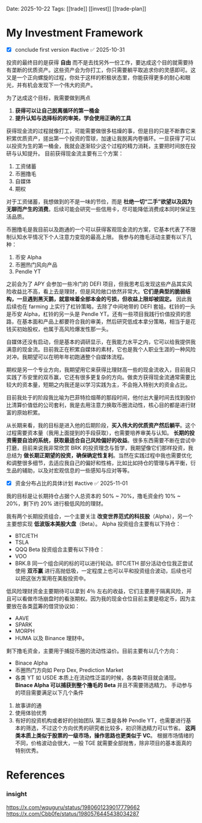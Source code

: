 Date: 2025-10-22
Tags: [[trade]] [[invest]] [[trade-plan]]
# My Investment Framework

- [x] conclude first version #active ✅ 2025-10-31

投资的最终目的是获得 **自由** 而不是去找另外一份工作，要达成这个目的就需要持有垄断的优质资产。这些资产会为你打工，你只需要躺平取追求你的灵感即可。这又是一个正向螺旋的过程，你处于这样的积极状态里，你能获得更多的耐心和眼光，并有机会发现下一个伟大的资产。

为了达成这个目标，我需要做到两点
1. **获得可以让自己脱离循环的第一桶金**
2. **提升认知与选择标的的审美，学会使用正确的工具**

获得现金流的过程就像打工，可能需要做很多枯燥的事，但是目的只是不断靠它来积累优质资产，搓出第一个投资的雪球，加速让我脱离内卷循环。一旦获得了可以以投资为生的第一桶金，我就会逐渐较少这个过程的精力消耗，主要把时间放在投研与认知提升。
目前获得现金流主要有三个方案：
1. 工资储蓄
2. 币圈撸毛
3. 自媒体
4. 期权

对于工资储蓄，我想做到的不是一味的节俭，而是 **杜绝一切“二手”欲望以及因为无聊而产生的消费**。后续可能会研究一些信用卡，尽可能降低消费成本同时保证生活品质。

币圈撸毛是我目前以及跑通的一个可以获得客观现金流的方案，它基本代表了不限制认知水平情况下个人注意力变现的最高上限。
我参与的撸毛活动主要有以下几种：
1. 币安 Alpha
2. 币圈热门风向产品
3. Pendle YT

之前会为了 APY 会参加一些冷门的 DEFI 项目，但我思考后发现这些产品其实风险收益比不高，看上去是理财，但是风险敞口依然非常大。**它们是典型的脆弱结构，一旦遇到黑天鹅，就意味着全部本金的亏损，但收益上限却被固定。**
因此我后续也在 farming 上实行了杠铃策略，去除了中间地带的 DEFI 套娃。杠铃的一头是币安 Alpha，杠铃的另一头是 Pendle YT。还有一些项目我践行价值投资的思路，在基本面和产品上都要符合我的审美，然后研究低成本拿分策略，相当于是花钱买初始股权，也属于高风险爆发性那一头。

自媒体还没有启动，但是基本的调研显示，在我能力水平之内，它可以给我提供我满意的现金流。目前我正在积累自媒体的素材，它也是我个人职业生涯的一种风险对冲。我期望可以在明年年初跑通整个自媒体流程。

期权是另一个专业方向，我期望用它来获得比理财高一些的现金流收入，目前我只实践了币安里的双币赢，它还有很多更复杂的方向。做卖方获得现金流通常需要比较大的资本量，短期之内我还是以学习实践为主，不会拖入特别大的资金占比。

目前我处于的阶段我比喻为巴菲特捡烟蒂的那段时间，他付出大量时间去找到股价比清算价值低的公司套利，我是去用注意力换取币圈流动性，核心目的都是进行财富的原始积累。

从长期来看，我的目标是进入他的后期阶段，**买入伟大的优质资产然后躺平**。这个过程需要资本量（我用上面提到的手段获取），也需要培养审美与认知。
**长期的投资需要自洽的系统，获取最适合自己风险偏好的收益**。很多东西需要不断在尝试中打磨，目前来说我非常欣赏 BRK 的投资理念与哲学，我期望像它们那样投资，我总结为 **做长期正期望的投资，确保确定性复利**。当然在实践过程中我也需要优化和调整很多细节，去适应我自己的偏好和性格，比如比如持仓的管理与再平衡，衍生品的辅助，以及对宏观信息的一些感知与应对等等。

- [x] 资金分布占比的具体计划 #active ✅ 2025-11-01

我的目标是让长期持仓占据个人总资本的 50% ~ 70%，撸毛资金约 10% ~ 20%，剩下约 20% 进行极低风险的理财。

我有两个长期投资组合，一个主要关注 **改变世界范式的科技股**（Alpha），另一个主要想实现 **低波版本美股大盘**（Beta）。
Alpha 投资组合主要有以下持仓：
- BTC/ETH
- TSLA
- QQQ
Beta 投资组合主要有以下持仓：
- VOO
- BRK.B
同一个组合间的标的可以进行轮动。BTC/ETH 部分活动仓位我正尝试使用 **双币赢** 进行高抛低吸，一定程度上也可以平和投资组合波动，后续也可以把这张方案用在美股投资中。

低风险理财资金主要期待可以拿到 4％ 左右的收益，它们主要用于隔离风险，并且可以看做市场崩盘时的看涨期权。因为我的现金仓位目前主要是稳定币，因为主要放在各类蓝筹的借贷协议如：
- AAVE
- SPARK
- MORPH
- HUMA
以及 Binance 理财中。

剩下撸毛资金，主要用于捕捉币圈的流动性溢价。目前主要有以几个方向：
- Binace Alpha 
- 币圈热门方向如 Perp Dex, Prediction Market
- 各类 YT 如 USDE
本质上在流动性泛滥的时候，各类新项目就会涌现。**Binace Alpha 可以捕获到整个撸毛的 Beta** 并且不需要筛选精力。
手动参与的项目需要满足以下几个条件
1. 故事讲的通
2. 使用体验优秀
3. 有好的投资机构或者好的创始团队
第三类是各种 Pendle YT，也需要进行基本的筛选，不过这个方向优秀的研究者比较多，初识筛选精力可以节省。
**这两类本质上类似于股票的一级市场，操作思路也更类似于 VC**。 根据市场情绪的不同，价格波动会很大，一般 TGE 就需要全部抛售，除非项目的基本面真的特别优秀。






# References
### insight
https://x.com/wquguru/status/1980601239017779662
https://x.com/Cbb0fe/status/1980576445438034287